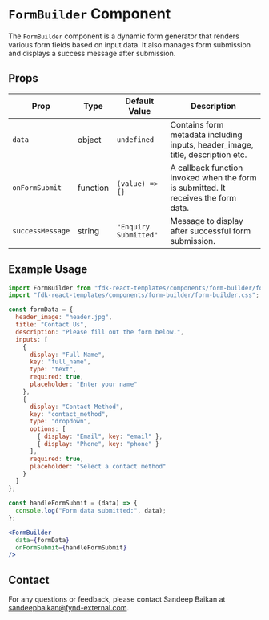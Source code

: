 # `FormBuilder` Component

The `FormBuilder` component is a dynamic form generator that renders various form fields based on input data. It also manages form submission and displays a success message after submission.

## Props

| Prop                  | Type                                            | Default Value       | Description                                                                                       |
|---------------------|------------|--------------------------------------|---------------------------------------------------------------------------------------------------|
| `data`              | object                                            | `undefined`            | Contains form metadata including inputs, header_image, title, description etc.  |
| `onFormSubmit`      | function                                          | `(value) => {}`        | A callback function invoked when the form is submitted. It receives the form data.  |
| `successMessage`    | string                                            | `"Enquiry Submitted"`  | Message to display after successful form submission.  |

## Example Usage

```jsx
import FormBuilder from "fdk-react-templates/components/form-builder/form-builder";
import "fdk-react-templates/components/form-builder/form-builder.css";

const formData = {
  header_image: "header.jpg",
  title: "Contact Us",
  description: "Please fill out the form below.",
  inputs: [
    {
      display: "Full Name",
      key: "full_name",
      type: "text",
      required: true,
      placeholder: "Enter your name"
    },
    {
      display: "Contact Method",
      key: "contact_method",
      type: "dropdown",
      options: [
        { display: "Email", key: "email" },
        { display: "Phone", key: "phone" }
      ],
      required: true,
      placeholder: "Select a contact method"
    }
  ]
};

const handleFormSubmit = (data) => {
  console.log("Form data submitted:", data);
};

<FormBuilder
  data={formData}
  onFormSubmit={handleFormSubmit}
/>
```

## Contact

For any questions or feedback, please contact Sandeep Baikan at [sandeepbaikan@fynd-external.com](mailto:sandeepbaikan@fynd-external.com).

